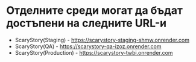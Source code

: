 # Отделните среди могат да бъдат достъпени на следните URL-и
- ScaryStory(Staging) - https://scarystory-staging-shmw.onrender.com
- ScaryStory(QA) - https://scarystory-qa-izoz.onrender.com
- ScaryStory(Production) - https://scarystory-twbi.onrender.com

